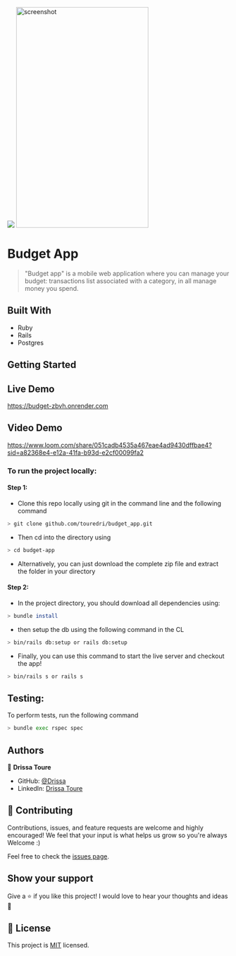 
<!-- @format -->

![](https://img.shields.io/badge/Microverse-blueviolet)
<img src="budget-demo.gif" alt="screenshot" height="500" width="300"/>
# Budget App

> "Budget app" is a mobile web application where you can manage your budget:
> transactions list associated with a category,
> in all manage money you spend.

## Built With

- Ruby
- Rails
- Postgres

## Getting Started

## Live Demo

https://budget-zbvh.onrender.com

## Video Demo

https://www.loom.com/share/051cadb4535a467eae4ad9430dffbae4?sid=a82368e4-e12a-41fa-b93d-e2cf00099fa2

### To run the project locally:

#### Step 1:

- Clone this repo locally using git in the command line and the following command

```bash
> git clone github.com/touredri/budget_app.git
```

- Then cd into the directory using

```bash
> cd budget-app
```

- Alternatively, you can just download the complete zip file and extract the folder in your directory

#### Step 2:

- In the project directory, you should download all dependencies using:

```bash
> bundle install
```

- then setup the db using the following command in the CL

```bash
> bin/rails db:setup or rails db:setup
```

- Finally, you can use this command to start the live server and checkout the app!

```bash
> bin/rails s or rails s
```

## Testing:

To perform tests, run the following command

```bash
> bundle exec rspec spec
```

## Authors

👤 **Drissa Toure**

- GitHub: [@Drissa](https://github.com/touredri)
- LinkedIn: [Drissa Toure](https://www.linkedin.com/in/touredri/)

## 🤝 Contributing

Contributions, issues, and feature requests are welcome and highly encouraged!
We feel that your input is what helps us grow so you're always Welcome :)

Feel free to check the [issues page](../../issues/).

## Show your support

Give a ⭐️ if you like this project!
I would love to hear your thoughts and ideas 🖤

## 📝 License

This project is [MIT](./MIT.md) licensed.
